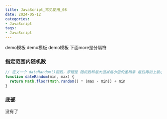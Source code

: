 ```yaml
---
title: JavaScript_常见使用_08
date: 2024-05-12
categories: 
- JavaScript
tags:
- JavaScript
---
```

demo模板
demo模板
demo模板
下面more是分隔符

<!-- more -->

### 指定范围内随机数

```js
// 定义一个 dateRandom()函数，原理是 随机数和最大值减最小值的差相乘 最后再加上最小值。
function dateRandom(min, max) {
  return Math.floor(Math.random() * (max - min)) + min
}
```






### 底部

没有了























